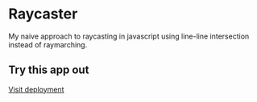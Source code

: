 # Raycaster
My naive approach to raycasting in javascript using line-line intersection instead of raymarching.
## Try this app out
[Visit deployment](https://elliot-mb.github.io/raycaster/)
